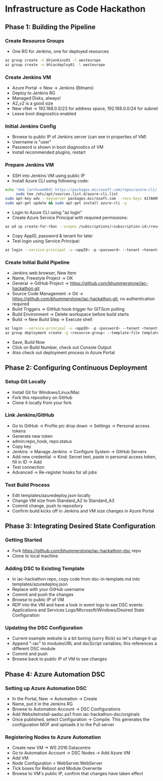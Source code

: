 # Infrastructure as Code Hackathon
## Phase 1: Building the Pipeline
### Create Resource Groups
* One RG for Jenkins, one for deployed resources
```bash
az group create -n bhjenkins01 -l westeurope
az group create -n bhiacdeploy01 -l westeurope
```

### Create Jenkins VM
* Azure Portal -> New -> Jenkins (Bitnami)
* Deploy to Jenkins RG
* Managed Disks, always!
* A2_v2 is a good size
* New vNet -> 192.168.0.0/23 for address space, 192.168.0.0/24 for subnet
* Leave boot diagnostics enabled

### Initial Jenkins Config
* Browse to public IP of Jenkins server (can see in  properties of VM)
* Username is "user"
* Password is shown in boot diagnostics of VM
* Install recommended plugins, restart

### Prepare Jenkins VM
* SSH into Jenkins VM using public IP
* Install Azure CLI using following code:

```bash
echo "deb [arch=amd64] https://packages.microsoft.com/repos/azure-cli/ wheezy main" | \
     sudo tee /etc/apt/sources.list.d/azure-cli.list
sudo apt-key adv --keyserver packages.microsoft.com --recv-keys 417A0893
sudo apt-get update && sudo apt-get install azure-cli -y
```

* Login to Azure CLI using "az login"
* Create Azure Service Principal with required permissions:
```bash
az ad sp create-for-rbac --scopes /subscriptions/<subscription-id>/resourceGroups/bhiacdeploy01 -n "bhjenkinssp"
```

* Copy AppID, password & tenant for later
* Test login using Service Principal:
```bash
az login --service-principal -u <appID> -p <password> --tenant <tenant>
```

### Create Initial Build Pipeline
* Jenkins web browser, New Item
* Name, Freestyle Project -> OK
* General -> GitHub Project -> https://github.com/bhummerstone/iac-hackathon.git
* Source Code Management -> Git -> https://github.com/bhummerstone/iac-hackathon.git, no authentication required
* Build Triggers -> GitHub hook trigger for GITScm polling
* Build Environment -> Delete workspace before build starts
* Build -> New Build Step -> Execute shell

```bash
az login --service-principal -u <appID> -p <password> --tenant <tenant>
az group deployment create -g <resource-group> --template-file templates/azuredeploy.json --parameters '{"adminPassword":{"value":"<secure_password>"},"dnsLabelPrefix":{"value":"<unique_dns>"}}' --verbose
```

* Save, Build Now
* Click on Build Number, check out Console Output
* Also check out deployment process in Azure Portal


## Phase 2: Configuring Continuous Deployment
### Setup Git Locally
* Install Git for Windows/Linux/Mac
* Fork this repository on GitHub
* Clone it locally from your fork

### Link Jenkins/GitHub
* Go to GitHub -> Profile pic drop down -> Settings -> Personal access tokens
* Generate new token
* admin:repo_hook, repo:status
* Copy key
* Jenkins -> Manage Jenkins -> Configure System -> GitHub Servers
* Add new credential -> Kind: Secret text, paste in personal access token, fill in ID -> Add
* Test connection
* Advanced -> Re-register hooks for all jobs

### Test Build Process
* Edit templates/azuredeploy.json locally
* Change VM size from Standard\_A2 to Standard\_A3
* Commit change, push to repository
* Confirm build kicks off in Jenkins and VM size changes in Azure Portal


## Phase 3: Integrating Desired State Configuration
### Getting Started
* Fork https://github.com/bhummerstone/iac-hackathon-dsc repo
* Clone to local machine

### Adding DSC to Existing Template
* In iac-hackathon repo, copy code from dsc-in-template.md into templates/azuredeploy.json
* Replace <github-username> with your GitHub username
* Commit and push the changes
* Browse to public IP of VM
* RDP into the VM and have a look in event logs to see DSC events: Applications and Services Logs/Microsoft/Windows/Desired State Configuration

### Updating the DSC Configuration
* Current example website is a bit boring (sorry Rick) so let's change it up
* Append "-iac" to modulesURL and dscScript variables; this references a different DSC module
* Commit and push
* Browse back to public IP of VM to see changes


## Phase 4: Azure Automation DSC
### Setting up Azure Automation DSC
* In the Portal, New -> Automation -> Create
* Name, put it in the Jenkins RG
* Browse to Automation Account -> DSC Configurations
* Add WebsiteInstall-aadsc.ps1 from iac-hackathon-dsc/originals
* Once published, select Configuration -> Compile. This generates the configuration MOF and uploads it to the Pull server

### Registering Nodes to Azure Automation
* Create new VM -> WS 2016 Datacentre
* Go to Automation Account -> DSC Nodes -> Add Azure VM
* Add VM
* Node Configuration = WebServer.WebServer
* Tick boxes for Reboot and Module Overwrite
* Browse to VM's public IP, confirm that changes have taken effect